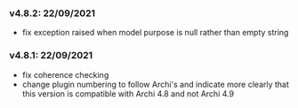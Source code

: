 ### v4.8.2: 22/09/2021
* fix exception raised when model purpose is null rather than empty string

### v4.8.1: 22/09/2021
* fix coherence checking
* change plugin numbering to follow Archi's and indicate more clearly that this version is compatible with Archi 4.8 and not Archi 4.9
